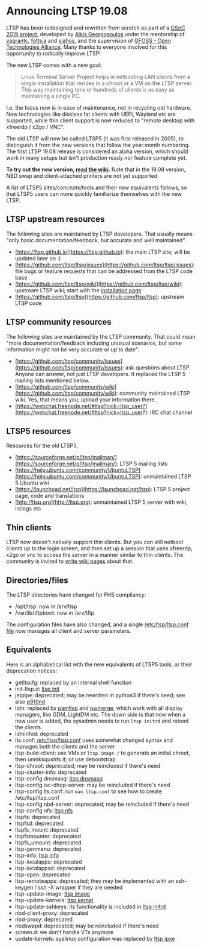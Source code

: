 # Announcing LTSP 19.08
LTSP has been redesigned and rewritten from scratch as part of a [GSoC 2019 project](https://summerofcode.withgoogle.com/projects/#4558570069164032), developed by [Alkis Georgopoulos](https://github.com/alkisg) under the mentorship of [vagrantc](https://github.com/vagrantc), [fottsia](https://github.com/fottsia) and [siahos](https://github.com/siahos), and the supervision of [GFOSS - Open Technologies Alliance](https://summerofcode.withgoogle.com/organizations/4954936912117760/). Many thanks to everyone involved for this opportunity to radically improve LTSP!

The new LTSP comes with a new goal: 
> Linux Terminal Server Project helps in netbooting LAN clients from a single installation that resides in a chroot or a VM on the LTSP server. This way maintaining tens or hundreds of clients is as easy as maintaining a single PC.

I.e. the focus now is in ease of maintenance, not in recycling old hardware. New technologies like diskless fat clients with UEFI, Wayland etc are supported, while thin client support is now reduced to "remote desktop with xfreerdp / x2go / VNC".

The old LTSP will now be called LTSP5 (it was first released in 2005), to distinguish it from the new versions that follow the year.month numbering. The first LTSP 19.08 release is considered an alpha version, which should work in many setups but isn't production ready nor feature complete yet.

**To try out the new version, [read the wiki](https://github.com/ltsp/ltsp/wiki/installation).** Note that in the 19.08 version, NBD swap and client-attached printers are not yet supported.

A list of LTSP5 sites/concepts/tools and their new equivalents follows, so that LTSP5 users can more quickly familiarize themselves with the new LTSP.

## LTSP upstream resources
The following sites are maintained by LTSP developers. That usually means "only basic documentation/feedback, but accurate and well maintained".
* [https://ltsp.github.io](https://ltsp.github.io): the main LTSP site; will be updated later on :)
* [https://github.com/ltsp/ltsp/issues](https://github.com/ltsp/ltsp/issues): file bugs or feature requests that can be addressed from the LTSP code base
* [https://github.com/ltsp/ltsp/wiki](https://github.com/ltsp/ltsp/wiki): upstream LTSP wiki; start with the [installation page](https://github.com/ltsp/ltsp/wiki/installation)
* [https://github.com/ltsp/ltsp](https://github.com/ltsp/ltsp): upstream LTSP code

## LTSP community resources
The following sites are maintained by the LTSP community. That could mean "more documentation/feedback including unusual scenarios, but some information might not be very accurate or up to date".
* [https://github.com/ltsp/community/issues](https://github.com/ltsp/community/issues): ask questions about LTSP. Anyone can answer, not just LTSP developers. It replaced the LTSP 5 mailing lists mentioned below.
* [https://github.com/ltsp/community/wiki](https://github.com/ltsp/community/wiki): community maintained LTSP wiki. Yes, that means you; upload your information there.
* [https://webchat.freenode.net/#ltsp?nick=ltsp_user?](https://webchat.freenode.net/#ltsp?nick=ltsp_user?): IRC chat channel

## LTSP5 resources
Resources for the old LTSP5.
* [https://sourceforge.net/p/ltsp/mailman/](https://sourceforge.net/p/ltsp/mailman/): LTSP 5 mailing lists
* [https://help.ubuntu.com/community/UbuntuLTSP](https://help.ubuntu.com/community/UbuntuLTSP): unmaintained LTSP 5 Ubuntu wiki
* [https://launchpad.net/ltsp](https://launchpad.net/ltsp): LTSP 5 project page, code and translations
* [http://ltsp.org](http://ltsp.org): unmaintained LTSP 5 server with wiki, irclogs etc

## Thin clients
LTSP now doesn't natively support thin clients. But you can still netboot
clients up to the login screen, and then set up a session that uses xfreerdp,
x2go or vnc to access the server in a manner similar to thin clients. The
community is invited to
[write wiki pages](https://github.com/ltsp/community/wiki) about that.

## Directories/files
The LTSP directories have changed for FHS compliancy:
 * /opt/ltsp: now in /srv/ltsp
 * /var/lib/tftpboot: now in /srv/tftp

The configuration files have also changed, and a single [/etc/ltsp/ltsp.conf file](https://github.com/ltsp/ltsp/blob/master/docs/ltsp.conf.5.md) now manages all client and server parameters.

## Equivalents
Here is an alphabetical list with the new equivalents of LTSP5 tools, or their deprecation notices:
 * getltscfg: replaced by an internal shell function
 * init-ltsp.d: [ltsp init](https://github.com/ltsp/ltsp/tree/master/ltsp/client/init)
 * jetpipe: deprecated; may be rewritten in python3 if there's need; see also [p910nd](https://manpages.debian.org/p910nd)
 * ldm: replaced by [pamltsp](https://github.com/ltsp/ltsp/blob/master/ltsp/client/login/pamltsp) and [pwmerge](https://github.com/ltsp/ltsp/blob/master/ltsp/client/login/pwmerge), which work with all display managers, like GDM, LightDM etc. The down side is that now when a new user is added, the sysadmin needs to run `ltsp initrd` and reboot the clients.
 * ldminfod: deprecated
 * lts.conf: [/etc/ltsp/ltsp.conf](https://github.com/ltsp/ltsp/blob/master/docs/ltsp.conf.5.md) uses somewhat changed syntax and manages both the clients and the server
 * ltsp-build-client: use VMs or `ltsp image /` to generate an initial chroot, then unmksqushfs it; or use debootstrap
 * ltsp-chroot: deprecated; may be reincluded if there's need
 * ltsp-cluster-info: deprecated
 * ltsp-config dnsmasq: [ltsp dnsmasq](https://github.com/ltsp/ltsp/blob/master/docs/ltsp-dnsmasq.8.md)
 * ltsp-config isc-dhcp-server: may be reincluded if there's need
 * ltsp-config lts.conf: run `man ltsp.conf` to see how to create /etc/ltsp/ltsp.conf
 * ltsp-config nbd-server: deprecated; may be reincluded if there's need
 * ltsp-config nfs: [ltsp nfs](https://github.com/ltsp/ltsp/blob/master/docs/ltsp-nfs.8.md)
 * ltspfs: deprecated
 * ltspfsd: deprecated
 * ltspfs_mount: deprecated
 * ltspfsmounter: deprecated
 * ltspfs_umount: deprecated
 * ltsp-genmenu: deprecated
 * ltsp-info: [ltsp info](https://github.com/ltsp/ltsp/blob/master/docs/ltsp-info.8.md)
 * ltsp-localapps: deprecated
 * ltsp-localappsd: deprecated
 * ltsp-open: deprecated
 * ltsp-remoteapps: deprecated; they may be implemented with an ssh-keygen /
   ssh -X wrapper if they are needed
 * ltsp-update-image: [ltsp image](https://github.com/ltsp/ltsp/blob/master/docs/ltsp-image.8.md)
 * ltsp-update-kernels: [ltsp kernel](https://github.com/ltsp/ltsp/blob/master/docs/ltsp-kernel.8.md)
 * ltsp-update-sshkeys: its functionality is included in [ltsp initrd](https://github.com/ltsp/ltsp/blob/master/docs/ltsp-initrd.8.md)
 * nbd-client-proxy: deprecated
 * nbd-proxy: deprecated
 * nbdswapd: deprecated; may be reincluded if there's need
 * screen.d: we don't handle VTs anymore
 * update-kernels: syslinux configuration was replaced by [ltsp ipxe](https://github.com/ltsp/ltsp/blob/master/man/ltsp-ipxe.8.md)
